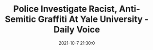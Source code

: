 ---
"title": "Police Investigate Racist, Anti-Semitic Graffiti At Yale University - Daily Voice"
"date": "2021-10-7 21:30:0"
"feed_name": "GOOGLENEWSCONSTRUCTION"
"feed_website": "https://news.google.com/search?q=construction%2Bincident&hl=en-US&gl=US&ceid=US:en"
"feed_rss": "https://news.google.com/rss/search?q=construction%2Bincident&hl=en-US&gl=US&ceid=US:en"
"link": "https://dailyvoice.com/connecticut/new-haven/news/police-investigate-racist-anti-semitic-graffiti-at-yale-university/817711/"
"source": "{'href': 'https://dailyvoice.com', 'title': 'Daily Voice'}"
"file": "_posts/2021-1-1-25d68beafe0a0945e1156cc04b5de9c2c542904f.md"
"accident": "1"
"drilling": "0"
"dead": "0"
"injured": "0"
"arrested": "0"
"place": "unknown place"
"where": "unknown site"
"causes": "unknown"
"place_uri": "unknown place"
---